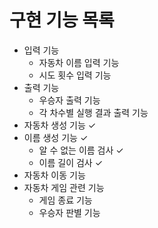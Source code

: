 # 구현 기능 목록

- 입력 기능
    - 자동차 이름 입력 기능
    - 시도 횟수 입력 기능
- 출력 기능
    - 우승자 출력 기능
    - 각 차수별 실행 결과 출력 기능
- 자동차 생성 기능 ✓
- 이름 생성 기능 ✓
    - 알 수 없는 이름 검사 ✓
    - 이름 길이 검사 ✓
- 자동차 이동 기능
- 자동차 게임 관련 기능
    - 게임 종료 기능
    - 우승자 판별 기능
